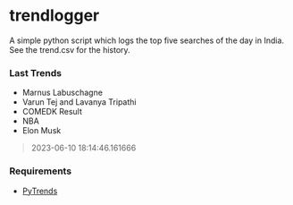 # trendlogger
A simple python script which logs the top five searches of the day in India.<br>See the trend.csv for the history.<br>

<!-- Last Trends -->
### Last Trends
* Marnus Labuschagne
* Varun Tej and Lavanya Tripathi
* COMEDK Result
* NBA
* Elon Musk
> 2023-06-10 18:14:46.161666

<!-- Requirements -->
### Requirements
* [PyTrends](https://github.com/dreyco676/pytrends)

